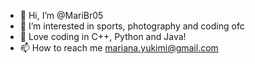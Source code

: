 - 👋 Hi, I’m @MariBr05
- 👀 I’m interested in sports, photography and coding ofc
- 🌱 Love coding in C++, Python and Java!
- 📫 How to reach me mariana.yukimi@gmail.com

<!---
MariBr05/MariBr05 is a ✨ special ✨ repository because its `README.md` (this file) appears on your GitHub profile.
You can click the Preview link to take a look at your changes.
--->
